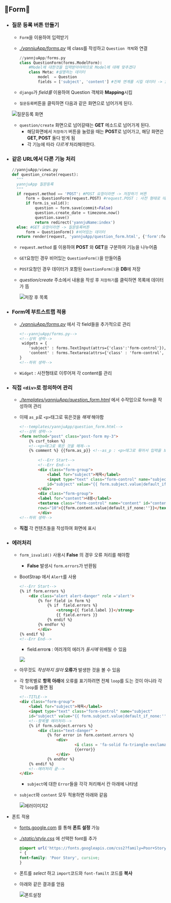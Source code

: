 ## 💫Form💫
- ### 질문 등록 버튼 만들기
  - `Form`을 이용하여 입력받기
  - *[./yannjuApp/forms.py](./yannjuApp/forms.py)* 에 class를 작성하고 `Question 객체`와 연결
   
    ```python
    //yannjuApp/forms.py
    class QuestionForm(forms.ModelForm):
        #Model에 대한것을 입력받아야하므로 Model에 대해 맞추겠다
        class Meta: #설명하는 데이터
            model  = Question
            fields = ['subject', 'content'] #진짜 연계를 시킬 데이터 -> id, date는 연계 X
    ``` 
  - `django`가 *field를* 이용하여 Question 객체와 **Mapping**시킴 
  - `질문등록`버튼을 클릭하면 다음과 같은 화면으로 넘어가게 된다.
   
   ![질문등록 화면](../img/5_img(1).png)
   - `question/create` 화면으로 넘어갈때는 **GET** 메소드로 넘어가게 된다.
     - 해당화면에서 `저장하기` 버튼을 눌렀을 때는 **POST**로 넘어가고, 해당 화면은 **GET, POST** 둘다 받게 됨
     - 각 기능에 따라 *다르게* 처리해야한다.
- ### 같은 URL에서 다른 기능 처리
  ```python
  //yannjuApp/views.py
  def question_create(request):
    """
    yannjuApp 질문등록
    """
    if request.method == 'POST': #POST 요청이라면 -> 저장하기 버튼
        form = QuestionForm(request.POST) #request.POST : 사전 형태로 데이터가 들어옴
        if form.is_valid():
            question = form.save(commit=False)
            question.create_date = timezone.now()
            question.save()
            return redirect('yannjuName:index')
    else: #GET 요청이라면 -> 질문등록버튼
        form = QuestionForm() #비어있는 데이터
    return render(request, 'yannjuApp/question_form.html', {'form':form})
  ```  
    - `request.method` 를 이용하여 **POST** 와 **GET**을 구분하여 기능을 나누어줌
    - `GET`요청인 경우 비어있는 `QuestionForm()`을 만들어줌
    - `POST`요청인 경우 데이터가 포함된 `QuestionForm()`을 **DB**에 저장
    - *question/create* 주소에서 내용을 작성 후 `저장하기`를 클릭하면 목록에 데이터가 뜸
     
        ![저장 후 목록](../img/5_img(2).png)
- ### Form에 부트스트랩 적용
    - *[./yannjuApp/forms.py](./yannjuApp/forms.py)* 에서 각 field들을 추가적으로 관리
     
        ```html
        <!--yannjuApp/forms.py-->
        <!--상위 생략-->
         widgets = {
            'subject' : forms.TextInput(attrs={'class':'form-control'}),
            'content' : forms.Textarea(attrs={'class' : 'form-control', 'rows' : 10}),
        }
        <!--하위 생략-->
        ``` 
    -  `Widget` : 사전형태로 이루어져 각 content를 관리
- ### 직접 `<div>`로 정의하여 관리
   - *[./templates/yannjuApp/question_form.html](./templates/yannjuApp/question_form.html)* 에서 수작업으로 form을 작성하여 관리
   - 이때 `as_p`로 `<p>`태그로 묶은것을 *해제* 해야함
    
        ``` html
        <!--templates/yannjuApp/question_form.html-->
        <!--상위 생략-->
        <form method="post" class="post-form my-3">
            {% csrf_token %}
            <!--<p>태그로 묶은 것을 해제-->
            {% comment %} {{form.as_p}} <!--as_p : <p>태그로 묶어서 입력을 보내겠다는 의미--> {% endcomment %}
            
                <!--Err Start-->
                <!--Err End-->
                <div class="form-group">
                    <label for="subject">제목</label>
                    <input type="text" class="form-control" name="subject" 
                    id="subject" value="{{ form.subject.value|default_if_none:'' }}">
                </div>
                <div class="form-group">
                <label for="content">내용</label>
                <textarea class="form-control" name="content" id="content" 
                rows="10">{{form.content.value|default_if_none:''}}</textarea>
                </div>
        <!--하위 생략-->
        ```
    - **직접** 각 컨텐츠들을 작성하여 화면에 표시
- ### 에러처리
  - `form_isvalid()` 사용시 **False** 의 경우 오류 처리를 해야함
    - **False** 발생시 `form.errors`가 반환됨
  - BootStrap 에서 `Alert`를 사용
   
    ```html
    <!--Err Start-->
    {% if form.errors %}
        <div class="alert alert-danger" role ='alert'>
            {% for field in form %}
                {% if  field.errors %}
                    <strong>{{ field.label }}</strong> 
                    {{ field.errors }}
                {% endif %}
            {% endfor %}
            </div>
    {% endif %}
    <!--Err End-->
    ``` 
    - field.error**s** : 여러개의 에러가 *동시에* 위배될 수 있음
     
    ![](../img/5_img(3).png) 
  - 아무것도 *작성하지 않아* **오류가** 발생한 것을 볼 수 있음
  - 각 항목별로 **항목 아래**에 오류를 표기하려면 전체 `loop`를 도는 것이 아니라 각각 `loop`를 돌면 됨
   
    ```html
    <!--TITLE-->
    <div class="form-group">
        <label for="subject">제목</label>
        <input type="text" class="form-control" name="subject" 
        id="subject" value="{{ form.subject.value|default_if_none:'' }}">
        <!--항목별 에러처리-->
        {% if form.subject.errors %}
            <div class="text-danger" >
                {% for error in form.content.errors %}
                    <div>
                            <i class = 'fa-solid fa-triangle-exclamation'></i>
                            {{error}}
                    </div>
                {% endfor %}
        {% endif %}
        <!--에러처리 끝-->
    </div>
    ``` 
    - `subject`에 대한 `Error`들을 각각 처리해서 칸 아래에 나타냄
  - `subject`와 `content` 모두 적용하면 아래와 같음
   
    ![에러이미지2](../img/5_img(4).png)
 - 폰트 적용
   - [fonts.google.com](https://fonts.google.com/) 를 통해 **폰트 설정** 가능
   - *[./static/style.css](./static/style.css)* 에 선택한 font를 추가
    
        ```css
        @import url('https://fonts.googleapis.com/css2?family=Poor+Story&display=swap');
        * {
        font-family: 'Poor Story', cursive;
        }
        ``` 
    - 폰트를 *select* 하고 `import`코드와 `font-familt` 코드를 **복사**
    - 아래와 같은 결과를 얻음
     
        ![폰트설정](../img/5_img(5).png) 
